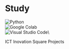 # Study
<img alt="Python" src ="https://img.shields.io/badge/Python-3776AB.svg?&style=for-the-badge&logo=Python&logoColor=white"/>\
<img alt="Google Colab" src ="https://img.shields.io/badge/Google Colab-F9AB00.svg?&style=for-the-badge&logo=Google Colab&logoColor=white"/>\
<img alt="Visual Studio Code" src ="https://img.shields.io/badge/Visual Studio Code-007ACC.svg?&style=for-the-badge&logo=Visual Studio Code&logoColor=white"/>\

ICT Inovation Square Projects
